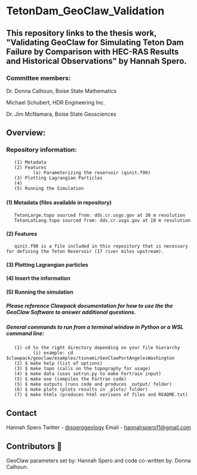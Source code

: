 # TetonDam_GeoClaw_Validation
## This repository links to the thesis work, "Validating GeoClaw for Simulating Teton Dam Failure by Comparison with HEC-RAS Results and Historical Observations" by Hannah Spero. ##
### Committee members: 
Dr. Donna Calhoun, Boise State Mathematics

Michael Schubert, HDR Engineering Inc.

Dr. Jim McNamara, Boise State Geosciences

## **Overview:** ## 

### Repository information: 
       (1) Metadata
       (2) Features
              (a) Parameterizing the reservoir (qinit.f90)
       (3) Plotting Lagrangian Particles
       (4)
       (5) Running the Simulation
###       
#### (1) Metadata (files available in repository) ####
       TetonLarge.topo sourced from: dds.cr.usgs.gov at 30 m resolution
       TetonLatLong.topo sourced from: dds.cr.usgs.gov at 10 m resolution
#### (2) Features ####
       qinit.f90 is a file included in this repository that is necessary for defining the Teton Reservoir (17 river miles upstream).
#### (3) Plotting Lagrangian particles ####
#### (4) Insert the information ####
#### (5) Running the simulation ####
##### Please reference Clawpack documentation for how to use the the GeoClaw Software to answer additional questions. 
##### General commands to run from a terminal window in Python or a WSL command line: #####
       (1) cd to the right directory depending on your file hierarchy
              (i) example: cd $clawpack/geoclaw/examples/tsunami/GeoClawPortAngelesWashington
       (2) $ make help (list of options)
       (3) $ make topo (calls on the topography for usage)
       (4) $ make data (uses setrun.py to make Fortrain input)
       (5) $ make exe (compiles the Fortran code)
       (5) $ make outputs (runs code and produces _output/ folder)
       (6) $ make plots (plots results in _plots/ folder)
       (7) $ make htmls (produces html verisons of files and README.txt)

## **Contact** ##
Hannah Spero
Twitter - [@sperogeology](https://twitter.com/SperoGeology)
Email - hannahspero11@gmail.com

## Contributors :ocean:
GeoClaw parameters set by: Hannah Spero and code co-written by: Donna Calhoun.


